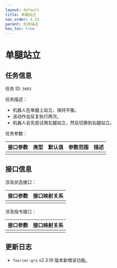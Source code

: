```yaml
---
layout: default
title: 单腿站立
nav_order: 4.33
parent: 任务描述
has_toc: true
---
```


# 单腿站立

## 任务信息

任务 ID: `3603`

任务描述：

- 机器人在单腿上站立，保持平衡。
- 该动作会反复执行两次。
- 机器人会先尝试用左腿站立，然后切换到右腿站立。

任务参数：

| 接口参数 | 类型 | 默认值 | 参数范围 | 描述 |
|------|----|-----|------|----|
|      |    |     |      |    |

## 接口信息

涉及状态接口：

| 接口参数 | 接口映射关系 |
|------|--------|
|      |        |

涉及指令接口：

| 接口参数 | 接口映射关系 |
|------|--------|
|      |        |

## 更新日志

- `fourier-grx` v2.3.19 版本新增该功能。
